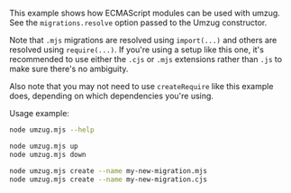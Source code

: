 This example shows how ECMAScript modules can be used with umzug. See the `migrations.resolve` option passed to the Umzug constructor.

Note that `.mjs` migrations are resolved using `import(...)` and others are resolved using `require(...)`. If you're using a setup like this one, it's recommended to use either the `.cjs` or `.mjs` extensions rather than `.js` to make sure there's no ambiguity.

Also note that you may not need to use `createRequire` like this example does, depending on which dependencies you're using.

Usage example:

```bash
node umzug.mjs --help

node umzug.mjs up
node umzug.mjs down

node umzug.mjs create --name my-new-migration.mjs
node umzug.mjs create --name my-new-migration.cjs
```
